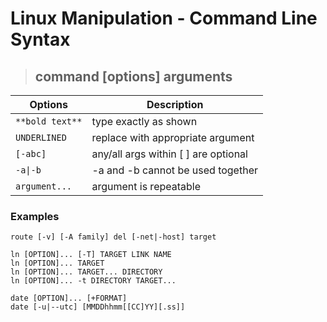 # Linux Manipulation - Command Line Syntax

> ## **command [options] arguments**


| **Options** | **Description** |
|-------------|-----------------|
| `**bold text**` |	type exactly as shown |
| `UNDERLINED` |	replace with appropriate argument |
| `[-abc]` |		any/all args within [  ] are optional |
| `-a\|-b` | 		-a and -b cannot be used together |
| `argument...` | 	argument is repeatable	 |

### Examples

```
route [-v] [-A family] del [-net|-host] target

ln [OPTION]... [-T] TARGET LINK NAME
ln [OPTION]... TARGET
ln [OPTION]... TARGET... DIRECTORY
ln [OPTION]... -t DIRECTORY TARGET... 

date [OPTION]... [+FORMAT]
date [-u|--utc] [MMDDhhmm[[CC]YY][.ss]]
```
